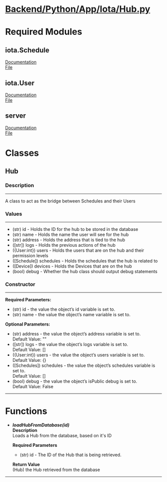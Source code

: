# [Backend/Python/App/Iota/Hub.py](../python/app/iota/Hub.py)
# Required Modules
## iota.Schedule
[Documentation](Iota-Schedule-Documentation.md)\
[File](../python/app/iota/Schedule.py)

## iota.User
[Documentation](Iota-User-Documentation.md)\
[File](../python/app/iota/User.py)

## server
[Documentation]()\
[File](../python/app/server.py)

# Classes
## Hub
### Description
---
A class to act as the bridge between Schedules and their Users

### Values
---
- (str) id - Holds the ID for the hub to be stored in the database
- (str) name - Holds the name the user will see for the hub
- (str) address - Holds the address that is tied to the hub
- ([str]) logs - Holds the previous actions of the hub
- ({User:int}) users - Holds the users that are on the hub and their permission levels
- ([Schedule]) schedules - Holds the schedules that the hub is related to
- ([Device]) devices - Holds the Devices that are on the hub
- (bool) debug - Whether the hub class should output debug statements

### Constructor
---
**Required Parameters:**
- (str) id - the value the object’s id variable is set to.
- (str) name - the value the object’s name variable is set to.

**Optional Parameters:**
- (str) address - the value the object’s address variable is set to.\
  Default Value: ""
- ([str]) logs - the value the object’s logs variable is set to.\
  Default Value: []
- ({User:int}) users - the value the object’s users variable is set to.\
  Default Value: {}
- ([Schedules]) schedules - the value the object’s schedules variable is set to.\
  Default Value: []
- (bool) debug - the value the object’s isPublic debug is set to.\
  Default Value: False
---
# Functions
- ***loadHubFromDatabase(id)***\
  **Description**\
  Loads a Hub from the database, based on it's ID
  
  **Required Parameters**
  - (str) id - The ID of the Hub that is being retrieved.
  
  **Return Value**\
  (Hub) the Hub retrieved from the database
---